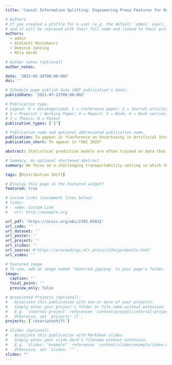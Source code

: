 ```yaml
---
title: 'Causal Information Splitting: Engineering Proxy Features for Robustness to Distribution Shifts'

# Authors
# If you created a profile for a user (e.g. the default `admin` user), write the username (folder name) here
# and it will be replaced with their full name and linked to their profile.
authors:
  - admin
  - Atalanti Mastakouri
  - Dominik Janzing
  - Mila Hardt

# Author notes (optional)
author_notes:

date: '2023-05-10T00:00:00Z'
doi: ''

# Schedule page publish date (NOT publication's date).
publishDate: '2021-07-21T00:00:00Z'

# Publication type.
# Legend: 0 = Uncategorized; 1 = Conference paper; 2 = Journal article;
# 3 = Preprint / Working Paper; 4 = Report; 5 = Book; 6 = Book section;
# 7 = Thesis; 8 = Patent
publication_types: ['1']

# Publication name and optional abbreviated publication name.
publication: To appear in *Conference on Uncertainty in Artificial Intelligence 39*
publication_short: To appear in *UAI 2023*

abstract: Statistical prediction models are often trained on data that is drawn from different probability distributions than their eventual use cases. One approach to proactively prepare for these shifts harnesses the intuition that causal mechanisms should remain invariant between environments. Here we focus on a challenging setting in which the causal and anticausal variables of the target are unobserved. Leaning on information theory, we develop feature selection and engineering techniques for the observed downstream variables that act as proxies. We identify proxies that help to build stable models and moreover utilize auxiliary training tasks to extract stability-enhancing information from proxies. We demonstrate the effectiveness of our techniques on synthetic and real data.

# Summary. An optional shortened abstract.
summary: We focus on a challenging transportability setting in which the causal and anticausal variables of the target are unobserved. Leaning on information theory, we develop feature selection and engineering techniques for the observed downstream variables that act as proxies. We identify proxies that help to build stable models and moreover utilize auxiliary training tasks to extract stability-enhancing information from proxies.

tags: [Distribution Shift]

# Display this page in the Featured widget?
featured: true

# Custom links (uncomment lines below)
# links:
# - name: Custom Link
#   url: http://example.org

url_pdf: 'https://arxiv.org/abs/2305.05832'
url_code: ''
url_dataset: ''
url_poster: ''
url_project: ''
url_slides: ''
url_source: #'https://proceedings.mlr.press/v134/gordon21a.html'
url_video: ''

# Featured image
# To use, add an image named `featured.jpg/png` to your page's folder.
image:
  caption: ''
  focal_point: ''
  preview_only: false

# Associated Projects (optional).
#   Associate this publication with one or more of your projects.
#   Simply enter your project's folder or file name without extension.
#   E.g. `internal-project` references `content/project/internal-project/index.md`.
#   Otherwise, set `projects: []`.
projects: ['covariateshift']

# Slides (optional).
#   Associate this publication with Markdown slides.
#   Simply enter your slide deck's filename without extension.
#   E.g. `slides: "example"` references `content/slides/example/index.md`.
#   Otherwise, set `slides: ""`.
slides: ""
---
```


